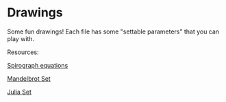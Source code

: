 # Drawings
Some fun drawings!
Each file has some "settable parameters" that you can play with.

Resources:

[Spirograph equations](http://www.mathematische-basteleien.de/spirographs.htm)

[Mandelbrot Set](https://en.wikipedia.org/wiki/Mandelbrot_set)

[Julia Set](https://en.wikipedia.org/wiki/Julia_set)
